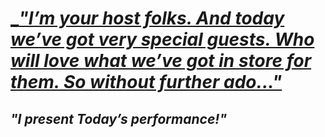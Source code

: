 # [_*"I’m your host folks. And today we’ve got very special guests. Who will love what we’ve got in store for them. So without further ado..."*](https://www.youtube.com/watch?v=ApDhQlVNA-A&list=RDApDhQlVNA-A&start_radio=1)
##                                                 _*"I present Today’s performance!"*_
